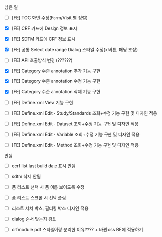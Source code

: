 남은 일
- [ ] [FE] TOC 화면 수정(Form/Visit 별 정렬)
- [x] [FE] CRF 카드에 Design 정보 표시
- [x] [FE] SDTM 카드에 CRF 정보 표시
- [x] [FE] 공통 Select date range Dialog 스타일 수정(x 버튼, 패딩 조정)

- [ ] [FE] API 호출방식 변경 (??????)
- [x] [FE] Category 수준 annotation 추가 기능 구현
- [x] [FE] Category 수준 annotation 수정 기능 구현
- [x] [FE] Category 수준 annotation 삭제 기능 구현

- [ ] [FE] Define.xml View 기능 구현
- [ ] [FE] Define.xml Edit - Study/Standards 조회+수정 기능 구현 및 디자인 적용
- [ ] [FE] Define.xml Edit - Dataset 조회+수정 기능 구현 및 디자인 적용
- [ ] [FE] Define.xml Edit - Variable 조회+수정 기능 구현 및 디자인 적용
- [ ] [FE] Define.xml Edit - Method 조회+수정 기능 구현 및 디자인 적용

안됨
- [ ] ecrf list last build date 표시 안됨
- [ ] sdtm 삭제 안됨

- [ ] 폼 리스트 선택 시 폼 이름 보이도록 수정
- [ ] 폼 리스트 스크롤 시 선택 풀림
- [ ] 리스트 서치 박스, 필터링 박스 디자인 적용
- [ ] dialog 순서 맞는지 검토
- [ ] crfmodule pdf 스타일이랑 분리한 이유???? + 바뀐 css BE에 적용하기